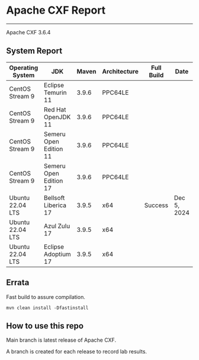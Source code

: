 # Apache CXF Report
--- 

Apache CXF 3.6.4

## System Report

| Operating System    | JDK       | Maven | Architecture | Full Build | Date  | Notes |
|---------------------|-----------|-------|--------------|------------|-------|-------|
| CentOS Stream 9         | Eclipse Temurin 11  | 3.9.6 | PPC64LE      |  |  | |
| CentOS Stream 9         | Red Hat OpenJDK 11  | 3.9.6 | PPC64LE      |  |  |  |
| CentOS Stream 9         | Semeru Open Edition 11  | 3.9.6 | PPC64LE  |  |  |  |
| CentOS Stream 9         | Semeru Open Edition 17  | 3.9.6 | PPC64LE  |  |  | |
| Ubuntu 22.04 LTS         | Bellsoft Liberica 17  | 3.9.5 | x64      | Success | Dec 5, 2024 | |
| Ubuntu 22.04 LTS         | Azul Zulu 17  | 3.9.5 | x64      |  |  | |
| Ubuntu 22.04 LTS         | Eclipse Adoptium 17  | 3.9.5 | x64      |  |  | |


## Errata


Fast build to assure compilation. 
```
mvn clean install -Dfastinstall
```

## How to use this repo

Main branch is latest release of Apache CXF.

A branch is created for each release to record lab results.
